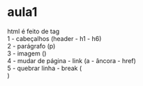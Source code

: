 # aula1

html é feito de tag\
1 - cabeçalhos (header - h1 - h6)\
2 - parágrafo (p)\
3 - imagem (![]())\
4 - mudar de página - link (a - âncora - href)\
5 - quebrar linha - break (\
)
